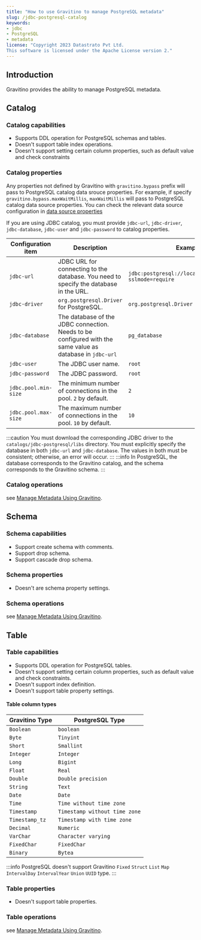 ```yaml
---
title: "How to use Gravitino to manage PostgreSQL metadata"
slug: /jdbc-postgresql-catalog
keywords:
- jdbc
- PostgreSQL
- metadata
license: "Copyright 2023 Datastrato Pvt Ltd.
This software is licensed under the Apache License version 2."
---
```


## Introduction
Gravitino provides the ability to manage PostgreSQL metadata.

## Catalog
### Catalog capabilities
- Supports DDL operation for PostgreSQL schemas and tables.
- Doesn't support table index operations.
- Doesn't support setting certain column properties, such as default value and check constraints

### Catalog properties
Any properties not defined by Gravitino with `gravitino.bypass` prefix will pass to PostgreSQL catalog data srouce properties. For example, if specify `gravitino.bypass.maxWaitMillis`, `maxWaitMillis` will pass to PostgreSQL catalog data source properties.
You can check the relevant data source configuration in [data source properties](https://commons.apache.org/proper/commons-dbcp/configuration.html)

If you are using JDBC catalog, you must provide `jdbc-url`, `jdbc-driver`, `jdbc-database`, `jdbc-user` and `jdbc-password` to catalog properties.

| Configuration item   | Description                                                                                               | Example value                                                  | Since Version |
|----------------------|-----------------------------------------------------------------------------------------------------------|----------------------------------------------------------------|---------------|
| `jdbc-url`           | JDBC URL for connecting to the database. You need to specify the database in the URL.                     | `jdbc:postgresql://localhost:3306/pg_database?sslmode=require` | 0.3.0         |
| `jdbc-driver`        | `org.postgresql.Driver` for PostgreSQL.                                                                   | `org.postgresql.Driver`                                        | 0.3.0         |
| `jdbc-database`      | The database of the JDBC connection. Needs to be configured with the same value as database in `jdbc-url` | `pg_database`                                                  | 0.3.0         |
| `jdbc-user`          | The JDBC user name.                                                                                       | `root`                                                         | 0.3.0         |
| `jdbc-password`      | The JDBC password.                                                                                        | `root`                                                         | 0.3.0         |
| `jdbc.pool.min-size` | The minimum number of connections in the pool. `2` by default.                                            | `2`                                                            | 0.3.0         |
| `jdbc.pool.max-size` | The maximum number of connections in the pool. `10` by default.                                           | `10`                                                           | 0.3.0         |

:::caution
You must download the corresponding JDBC driver to the `catalogs/jdbc-postgresql/libs` directory.
You must explicitly specify the database in both `jdbc-url` and `jdbc-database`. The values in both must be consistent; otherwise, an error will occur.
:::
:::info
In PostgreSQL, the database corresponds to the Gravitino catalog, and the schema corresponds to the Gravitino schema.
:::

### Catalog operations
see [Manage Metadata Using Gravitino](./manage-metadata-using-gravitino#catalogs-operations).

## Schema
### Schema capabilities
- Support create schema with comments.
- Support drop schema.
- Support cascade drop schema.

### Schema properties
- Doesn't are schema property settings.

### Schema operations
see [Manage Metadata Using Gravitino](./manage-metadata-using-gravitino#schemas-operations).

## Table
### Table capabilities
- Supports DDL operation for PostgreSQL tables.
- Doesn't support setting certain column properties, such as default value and check constraints.
- Doesn't support index definition.
- Doesn't support table property settings.

#### Table column types
| Gravitino Type | PostgreSQL Type               |
|----------------|-------------------------------|
| `Boolean`      | `boolean`                     |
| `Byte`         | `Tinyint`                     |
| `Short`        | `Smallint`                    |
| `Integer`      | `Integer`                     |
| `Long`         | `Bigint`                      |
| `Float`        | `Real`                        |
| `Double`       | `Double precision`            |
| `String`       | `Text`                        |
| `Date`         | `Date`                        |
| `Time`         | `Time without time zone`      |
| `Timestamp`    | `Timestamp without time zone` |
| `Timestamp_tz` | `Timestamp with time zone`    |
| `Decimal`      | `Numeric`                     |
| `VarChar`      | `Character varying`           |
| `FixedChar`    | `FixedChar`                   |
| `Binary`       | `Bytea`                       |

:::info
PostgreSQL doesn't support Gravitino `Fixed` `Struct` `List` `Map` `IntervalDay` `IntervalYear` `Union` `UUID` type.
:::

### Table properties
- Doesn't support table properties.

### Table operations
see [Manage Metadata Using Gravitino](./manage-metadata-using-gravitino#tables-operations).